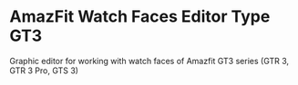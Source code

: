 # AmazFit Watch Faces Editor Type GT3
Graphic editor for working with watch faces of Amazfit GT3 series (GTR 3, GTR 3 Pro, GTS 3)
